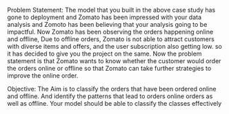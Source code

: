 Problem Statement:
The model that you built in the above case study has gone to deployment and Zomato has
been impressed with your data analysis and Zomoto has been believing that your analysis
going to be impactful. Now Zomato has been observing the orders happening online and
offline, Due to offline orders, Zomato is not able to attract customers with diverse items and
offers, and the user subscription also getting low. so it has decided to give you the project
on the same. Now the problem statement is that Zomato wants to know whether the
customer would order the orders online or offline so that Zomato can take further
strategies to improve the online order.

Objective:
The Aim is to classify the orders that have been ordered online and offline. And
identify the patterns that lead to orders online orders as well as offline. Your model should
be able to classify the classes effectively
